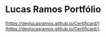 # Lucas Ramos Portfólio
[https://devlucasramos.github.io/Certificard/](https://devlucasramos.github.io/Certificard/).


